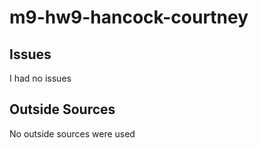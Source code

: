 # m9-hw9-hancock-courtney
## Issues
I had no issues

## Outside Sources
No outside sources were used
